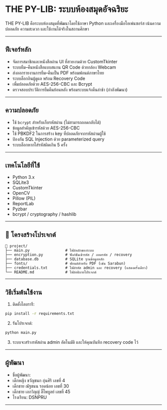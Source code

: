   
# THE PY-LIB: ระบบห้องสมุดอัจฉริยะ
THE PY-LIB คือระบบห้องสมุดที่พัฒนาโดยใช้ภาษา Python และเครื่องมือโอเพ่นซอร์ส
เน้นความปลอดภัย ความสะดวก และใช้งานได้จริงในสถานศึกษา

---

##  ฟีเจอร์หลัก

- จัดการสมาชิกและหนังสือผ่าน UI ที่สวยงามด้วย CustomTkinter
- ระบบยืม–คืนหนังสือแบบสแกน QR Code ด้วยกล้อง Webcam
- ส่งออกรายงานการยืม–คืนเป็น PDF พร้อมฟอนต์ภาษาไทย
- ระบบล็อกอินผู้ดูแล พร้อม Recovery Code
- เพื่มปลอดภัยด้วย AES-256-CBC และ Bcrypt
- ตรวจสอบประวัติการยืมคืนย้อนหลัง พร้อมระบบแจ้งคืนล่าช้า (กำลังพัฒนา)

---

## ความปลอดภัย

- ใช้ `bcrypt` สำหรับเก็บรหัสผ่าน (ไม่สามารถถอดกลับได้)
- ข้อมูลสำคัญเข้ารหัสด้วย AES-256-CBC
- ใช้ PBKDF2 ในการสร้าง key ที่ปลอดภัยจากรหัสผ่านผู้ใช้
- ป้องกัน SQL Injection ด้วย parameterized query
- ระบบล็อกหากใส่รหัสผิดเกิน 5 ครั้ง

---

## เทคโนโลยีที่ใช้

- Python 3.x
- SQLite3
- CustomTkinter
- OpenCV
- Pillow (PIL)
- ReportLab
- Pyzbar
- bcrypt / cryptography / hashlib

---

## 📂 โครงสร้างโปรเจกต์

```
📁 project/
├── main.py                # ไฟล์หลักของระบบ
├── encryption.py          # ฟังก์ชันเข้ารหัส / ถอดรหัส / recovery
├── database.db            # SQLite ฐานข้อมูลหลัก
├── fonts/                 # ฟอนต์สำหรับ PDF (เช่น Sarabun)
├── credentials.txt        # ไฟล์รหัส admin และ recovery (แสดงครั้งเดียว)
└── README.md              # ไฟล์อธิบายโปรเจกต์
```

---

## วิธีเริ่มต้นใช้งาน

1. ติดตั้งไลบรารี:
```bash
pip install -r requirements.txt
```

2. รันโปรเจกต์:
```bash
python main.py
```

3. ระบบจะสร้างรหัสผ่าน admin อัตโนมัติ และให้คุณบันทึก recovery code ไว้

---

##  ผู้พัฒนา

- ชื่อผู้พัฒนา:
- เด็กหญิง ขวัญชนก อุ่นศิริ เลขที่ 4
- เด็กชาย ณัฐชนน รอดน้อย เลขที่ 30
- เด็กชาย เอกวิญญ์ ลี้ไพบูลย์ เลขที่ 45
- โรงเรียน: DSNPRU

---
